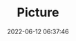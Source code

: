 ---
weight: 1
images:
- /images/edited/22.jpeg
title: Picture
date: 2022-06-12 06:37:46
tags: [luminar neo,work,boat]
---